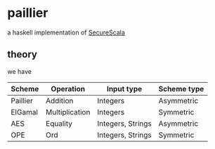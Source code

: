 # paillier

a haskell implementation of [SecureScala](http://www.guidosalvaneschi.com/attachments/papers/2016_SecureScala-Scala-Embedding-of-Secure-Computations_pdf.pdf)

## theory

we have 


Scheme   | Operation | Input type | Scheme type
---------|-----------|------------|------------
Paillier | Addition | Integers | Asymmetric | 
ElGamal  | Multiplication | Integers | Symmetric |
AES      | Equality | Integers, Strings | Asymmetric |
OPE      | Ord      | Integers, Strings | Symmetric |
